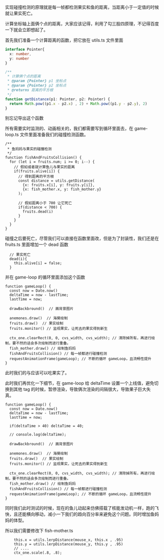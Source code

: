 实现碰撞检测的原理就是每一帧都检测果实和鱼的距离，当距离小于一定值的时候就让果实死亡。

计算坐标轴上面俩个点的距离，大家应该记得，利用了勾三股四原理，不记得百度一下就会立即想起了。

首先我们准备一个计算距离的函数，把它放在 utils.ts 文件里面


```ts
interface Pointer{
  x: number,
  y: number
}

/**
 * 计算俩个点的距离
 * @param {Pointer} p1 坐标点
 * @param {Pointer} p2 坐标点
 * @returns 距离的平方根
 */
function getDistance(p1: Pointer, p2: Pointer) {
  return Math.pow((p1.x - p2.x) , 2) + Math.pow((p1.y - p2.y), 2)
}
```

别忘记导出这个函数

所有需要实时监测的、动画相关的，我们都需要写到循环里面去，在 game-loop.ts 文件里面准备我们的碰撞检测函数。

```
/**
 * 鱼妈妈与果实的碰撞检测
 */
function fishAndFruitsCollision() {
  for (let i = fruits.num; i >= 0; i--) {
    // 假如或者就计算鱼儿与果实的距离
    if(fruits.alive[i]) {
      // 得到距离的平方根
      const distance = utils.getDistance(
        {x: fruits.x[i], y: fruits.y[i]}, 
        {x: fish_mother.x, y: fish_mother.y}
      );

      // 假如距离小于 700 让它死亡
      if(distance < 700) {
        fruits.dead(i)
      }
    }
  }
}
```

碰撞之后要死亡，尽管我们可以直接在函数里面改，但是为了封装性，我们还是在 fruits.ts 里面增加一个 dead 函数


```
  // 果实死亡
  dead(i){
    this.alive[i] = false;
  }
```

并在 game-loop 的循环里面添加这个函数


```
function gameLoop() {
  const now = Date.now()
  deltaTime = now - lastTime;
  lastTime = now;

  drawBackbround()  // 画背景图片

  anemones.draw()  // 海葵绘制
  fruits.draw()  // 果实绘制
  fruits.monitor() // 监视果实，让死去的果实得到新生

  ctx_one.clearRect(0, 0, cvs_width, cvs_width); // 清除掉所有，再进行绘制，要不然的话会多次绘制而进行重叠。
  fish_mother.draw() // 绘制鱼妈妈
  fishAndFruitsCollision() // 每一帧都进行碰撞检测
  requestAnimationFrame(gameLoop); // 不断的循环 gameLoop，且流畅性提升
}
```

此时我们的与应该可以吃果实了。

此时我们再优化一下细节，在 game-loop 给 deltaTime 设置一个上线值，避免切换到其他 tag 的时候，暂停渲染，导致俩次渲染的间隔很大，导致果子巨大失真。


```
function gameLoop() {
  const now = Date.now()
  deltaTime = now - lastTime;
  lastTime = now;

  if(deltaTime > 40) deltaTime = 40;
  
  // console.log(deltaTime);

  drawBackbround()  // 画背景图片

  anemones.draw()  // 海葵绘制
  fruits.draw()  // 果实绘制
  fruits.monitor() // 监视果实，让死去的果实得到新生

  ctx_one.clearRect(0, 0, cvs_width, cvs_width); // 清除掉所有，再进行绘制，要不然的话会多次绘制而进行重叠。
  fish_mother.draw() // 绘制鱼妈妈
  fishAndFruitsCollision() // 每一帧都进行碰撞检测
  requestAnimationFrame(gameLoop); // 不断的循环 gameLoop，且流畅性提升
}
```

同时我们此时测试的时候，现在的鱼儿动起来仿佛搭载了核能发动机一样，跑的飞快，且还能横向移动，减小一下我们的趋向百分率来避免这个问题。同时增加鱼妈妈的体型。

所以我们需要修改下 fish-mother.ts

```
    this.x = utils.lerpDistance(mouse_x, this.x , .95)
    this.y = utils.lerpDistance(mouse_y, this.y , .95)
    // ....
    ctx_one.scale(.8, .8);
```


